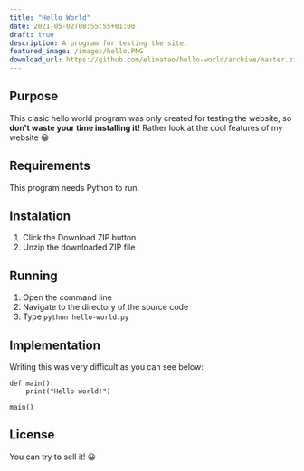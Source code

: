 ```yaml
---
title: "Hello World"
date: 2021-05-02T08:55:55+01:00
draft: true
description: A program for testing the site.
featured_image: /images/hello.PNG
download_url: https://github.com/elimatao/hello-world/archive/master.zip
---
```

## Purpose
This clasic hello world program was only created for testing the website, so **don't waste your time installing it!** Rather look at the cool features of my website 😀

## Requirements
This program needs Python to run.

## Instalation
1. Click the Download ZIP button
2. Unzip the downloaded ZIP file

## Running
1. Open the command line
2. Navigate to the directory of the source code
3. Type `python hello-world.py`

## Implementation
Writing this was very difficult as you can see below:

```
def main():
	print("Hello world!")
	
main()
```
			
## License
You can try to sell it! 😀

